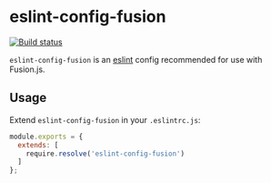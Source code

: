 # eslint-config-fusion

[![Build status](https://badge.buildkite.com/4c8b6bc04b61175d66d26b54b1d88d52e24fecb1b537c54551.svg?branch=master)](https://buildkite.com/uberopensource/fusionjs)

`eslint-config-fusion` is an [eslint](https://www.github.com/eslint/eslint) config recommended for use with Fusion.js.

## Usage

Extend `eslint-config-fusion` in your `.eslintrc.js`:

```js
module.exports = {
  extends: [
    require.resolve('eslint-config-fusion')
  ]
};
```
